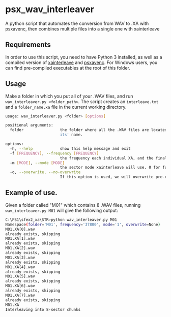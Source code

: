 # psx_wav_interleaver

A python script that automates the conversion from WAV to .XA with psxavenc, then combines multiple files into a single one with xainterleave

## Requirements

In order to use this script, you need to have Python 3 installed, as well as a compiled version of [xainterleave](https://github.com/ABelliqueux/candyk-psx/blob/master/toolsrc/xainterleave/xainterleave.c) and [psxavenc](https://github.com/WonderfulToolchain/psxavenc/). For Windows users, you can find pre-compiled executables at the root of this folder.

## Usage

Make a folder in which you put all of your .WAV files, and run `wav_interleaver.py <folder_path>`. The script creates an `interleave.txt` and a `folder_name.xa` file in the current working directory.

```bash
usage: wav_interleaver.py <folder> [options]

positional arguments:
  folder                the folder where all the .WAV files are located. The final XA will take that folder's title as
                        its' name.

options:
  -h, --help            show this help message and exit
  -f [FREQUENCY], --frequency [FREQUENCY]
                        the frequency each individual XA, and the final interleaved one, will get
  -m [MODE], --mode [MODE]
                        the sector mode xainterleave will use. 0 for full raw sectors, 1 just for XA.
  -o, --overwrite, --no-overwrite
                        If this option is used, we will overwrite pre-existing .wav files
```

## Example of use.

Given a folder called "M01" which contains 8 .WAV files, running `wav_interleaver.py M01` will give the following output:

```bash
C:\PS1\sfex2_xa\STR>python wav_interleaver.py M01
Namespace(folder='M01', frequency='37800', mode='1', overwrite=None)
M01.XA[0].wav
already exists, skipping
M01.XA[1].wav
already exists, skipping
M01.XA[2].wav
already exists, skipping
M01.XA[3].wav
already exists, skipping
M01.XA[4].wav
already exists, skipping
M01.XA[5].wav
already exists, skipping
M01.XA[6].wav
already exists, skipping
M01.XA[7].wav
already exists, skipping
M01.XA
Interleaving into 8-sector chunks
```
